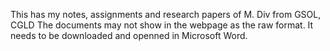 This has my notes, assignments and research papers of M. Div from GSOL, CGLD
The documents may not show in the webpage as the raw format. It needs to be downloaded and openned in Microsoft Word.